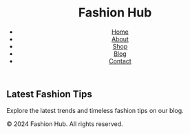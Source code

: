 <!DOCTYPE html>
<html lang="en">
<head>
  <meta charset="UTF-8">
  <meta name="viewport" content="width=device-width, initial-scale=1.0">
  <title>Fashion Hub - Blog</title>
  <link rel="stylesheet" href="styles.css">
</head>
<body>
  <header class="header">
    <div class="container">
      <h1 class="logo">Fashion Hub</h1>
      <nav>
        <ul class="nav-links">
          <li><a href="index.html">Home</a></li>
          <li><a href="about.html">About</a></li>
          <li><a href="shop.html">Shop</a></li>
          <li><a href="blog.html">Blog</a></li>
          <li><a href="contact.html">Contact</a></li>
        </ul>
      </nav>
    </div>
  </header>

  <section class="blog">
    <div class="container">
      <h2>Latest Fashion Tips</h2>
      <p>Explore the latest trends and timeless fashion tips on our blog.</p>
    </div>
  </section>

  <footer class="footer">
    <div class="container">
      <p>&copy; 2024 Fashion Hub. All rights reserved.</p>
    </div>
  </footer>
</body>
</html>
